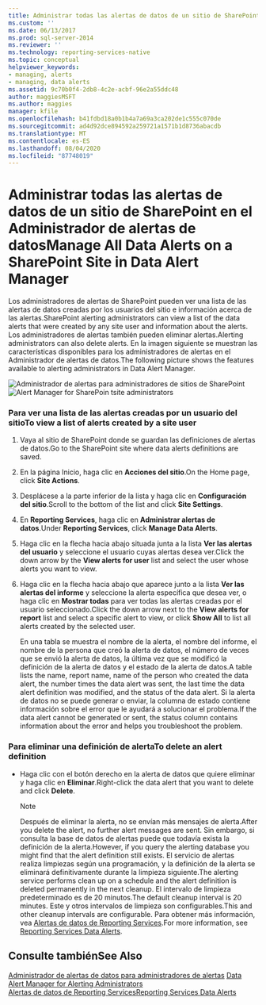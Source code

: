 ```yaml
---
title: Administrar todas las alertas de datos de un sitio de SharePoint en el Administrador de alertas de datos | Microsoft Docs
ms.custom: ''
ms.date: 06/13/2017
ms.prod: sql-server-2014
ms.reviewer: ''
ms.technology: reporting-services-native
ms.topic: conceptual
helpviewer_keywords:
- managing, alerts
- managing, data alerts
ms.assetid: 9c70b0f4-2db8-4c2e-acbf-96e2a55ddc48
author: maggiesMSFT
ms.author: maggies
manager: kfile
ms.openlocfilehash: b41fdbd18a0b1b4a7a69a3ca202de1c555c070de
ms.sourcegitcommit: ad4d92dce894592a259721a1571b1d8736abacdb
ms.translationtype: MT
ms.contentlocale: es-ES
ms.lasthandoff: 08/04/2020
ms.locfileid: "87748019"
---
```

# <a name="manage-all-data-alerts-on-a-sharepoint-site-in-data-alert-manager"></a><span data-ttu-id="17682-102">Administrar todas las alertas de datos de un sitio de SharePoint en el Administrador de alertas de datos</span><span class="sxs-lookup"><span data-stu-id="17682-102">Manage All Data Alerts on a SharePoint Site in Data Alert Manager</span></span>
  <span data-ttu-id="17682-103">Los administradores de alertas de SharePoint pueden ver una lista de las alertas de datos creadas por los usuarios del sitio e información acerca de las alertas.</span><span class="sxs-lookup"><span data-stu-id="17682-103">SharePoint alerting administrators can view a list of the data alerts that were created by any site user and information about the alerts.</span></span> <span data-ttu-id="17682-104">Los administradores de alertas también pueden eliminar alertas.</span><span class="sxs-lookup"><span data-stu-id="17682-104">Alerting administrators can also delete alerts.</span></span> <span data-ttu-id="17682-105">En la imagen siguiente se muestran las características disponibles para los administradores de alertas en el Administrador de alertas de datos.</span><span class="sxs-lookup"><span data-stu-id="17682-105">The following picture shows the features available to alerting administrators in Data Alert Manager.</span></span>  
  
 <span data-ttu-id="17682-106">![Administrador de alertas para administradores de sitios de SharePoint](media/rs-alertmanagersite.gif "Administrador de alertas para administradores de sitios de SharePoint")</span><span class="sxs-lookup"><span data-stu-id="17682-106">![Alert Manager for SharePoin tsite administrators](media/rs-alertmanagersite.gif "Alert Manager for SharePoin tsite administrators")</span></span>  
  
### <a name="to-view-a-list-of-alerts-created-by-a-site-user"></a><span data-ttu-id="17682-107">Para ver una lista de las alertas creadas por un usuario del sitio</span><span class="sxs-lookup"><span data-stu-id="17682-107">To view a list of alerts created by a site user</span></span>  
  
1.  <span data-ttu-id="17682-108">Vaya al sitio de SharePoint donde se guardan las definiciones de alertas de datos.</span><span class="sxs-lookup"><span data-stu-id="17682-108">Go to the SharePoint site where data alerts definitions are saved.</span></span>  
  
2.  <span data-ttu-id="17682-109">En la página Inicio, haga clic en **Acciones del sitio**.</span><span class="sxs-lookup"><span data-stu-id="17682-109">On the Home page, click **Site Actions**.</span></span>  
  
3.  <span data-ttu-id="17682-110">Desplácese a la parte inferior de la lista y haga clic en **Configuración del sitio**.</span><span class="sxs-lookup"><span data-stu-id="17682-110">Scroll to the bottom of the list and click **Site Settings**.</span></span>  
  
4.  <span data-ttu-id="17682-111">En **Reporting Services**, haga clic en **Administrar alertas de datos**.</span><span class="sxs-lookup"><span data-stu-id="17682-111">Under **Reporting Services**, click **Manage Data Alerts**.</span></span>  
  
5.  <span data-ttu-id="17682-112">Haga clic en la flecha hacia abajo situada junta a la lista **Ver las alertas del usuario** y seleccione el usuario cuyas alertas desea ver.</span><span class="sxs-lookup"><span data-stu-id="17682-112">Click the down arrow by the **View alerts for user** list and select the user whose alerts you want to view.</span></span>  
  
6.  <span data-ttu-id="17682-113">Haga clic en la flecha hacia abajo que aparece junto a la lista **Ver las alertas del informe** y seleccione la alerta específica que desea ver, o haga clic en **Mostrar todas** para ver todas las alertas creadas por el usuario seleccionado.</span><span class="sxs-lookup"><span data-stu-id="17682-113">Click the down arrow next to the **View alerts for report** list and select a specific alert to view, or click **Show All** to list all alerts created by the selected user.</span></span>  
  
     <span data-ttu-id="17682-114">En una tabla se muestra el nombre de la alerta, el nombre del informe, el nombre de la persona que creó la alerta de datos, el número de veces que se envió la alerta de datos, la última vez que se modificó la definición de la alerta de datos y el estado de la alerta de datos.</span><span class="sxs-lookup"><span data-stu-id="17682-114">A table lists the name, report name, name of the person who created the data alert, the number times the data alert was sent, the last time the data alert definition was modified, and the status of the data alert.</span></span> <span data-ttu-id="17682-115">Si la alerta de datos no se puede generar o enviar, la columna de estado contiene información sobre el error que le ayudará a solucionar el problema.</span><span class="sxs-lookup"><span data-stu-id="17682-115">If the data alert cannot be generated or sent, the status column contains information about the error and helps you troubleshoot the problem.</span></span>  
  
### <a name="to-delete-an-alert-definition"></a><span data-ttu-id="17682-116">Para eliminar una definición de alerta</span><span class="sxs-lookup"><span data-stu-id="17682-116">To delete an alert definition</span></span>  
  
-   <span data-ttu-id="17682-117">Haga clic con el botón derecho en la alerta de datos que quiere eliminar y haga clic en **Eliminar**.</span><span class="sxs-lookup"><span data-stu-id="17682-117">Right-click the data alert that you want to delete and click **Delete**.</span></span>  
  
    > [!NOTE]  
    >  <span data-ttu-id="17682-118">Después de eliminar la alerta, no se envían más mensajes de alerta.</span><span class="sxs-lookup"><span data-stu-id="17682-118">After you delete the alert, no further alert messages are sent.</span></span> <span data-ttu-id="17682-119">Sin embargo, si consulta la base de datos de alertas puede que todavía exista la definición de la alerta.</span><span class="sxs-lookup"><span data-stu-id="17682-119">However, if you query the alerting database you might find that the alert definition still exists.</span></span> <span data-ttu-id="17682-120">El servicio de alertas realiza limpiezas según una programación, y la definición de la alerta se eliminará definitivamente durante la limpieza siguiente.</span><span class="sxs-lookup"><span data-stu-id="17682-120">The alerting service performs clean up on a schedule and the alert definition is deleted permanently in the next cleanup.</span></span> <span data-ttu-id="17682-121">El intervalo de limpieza predeterminado es de 20 minutos.</span><span class="sxs-lookup"><span data-stu-id="17682-121">The default cleanup interval is 20 minutes.</span></span> <span data-ttu-id="17682-122">Este y otros intervalos de limpieza son configurables.</span><span class="sxs-lookup"><span data-stu-id="17682-122">This and other cleanup intervals are configurable.</span></span> <span data-ttu-id="17682-123">Para obtener más información, vea [Alertas de datos de Reporting Services](../ssms/agent/alerts.md).</span><span class="sxs-lookup"><span data-stu-id="17682-123">For more information, see [Reporting Services Data Alerts](../ssms/agent/alerts.md).</span></span>  
  
## <a name="see-also"></a><span data-ttu-id="17682-124">Consulte también</span><span class="sxs-lookup"><span data-stu-id="17682-124">See Also</span></span>  
 <span data-ttu-id="17682-125">[Administrador de alertas de datos para administradores de alertas](../../2014/reporting-services/data-alert-manager-for-alerting-administrators.md) </span><span class="sxs-lookup"><span data-stu-id="17682-125">[Data Alert Manager for Alerting Administrators](../../2014/reporting-services/data-alert-manager-for-alerting-administrators.md) </span></span>  
 [<span data-ttu-id="17682-126">Alertas de datos de Reporting Services</span><span class="sxs-lookup"><span data-stu-id="17682-126">Reporting Services Data Alerts</span></span>](../ssms/agent/alerts.md)  
  
  
